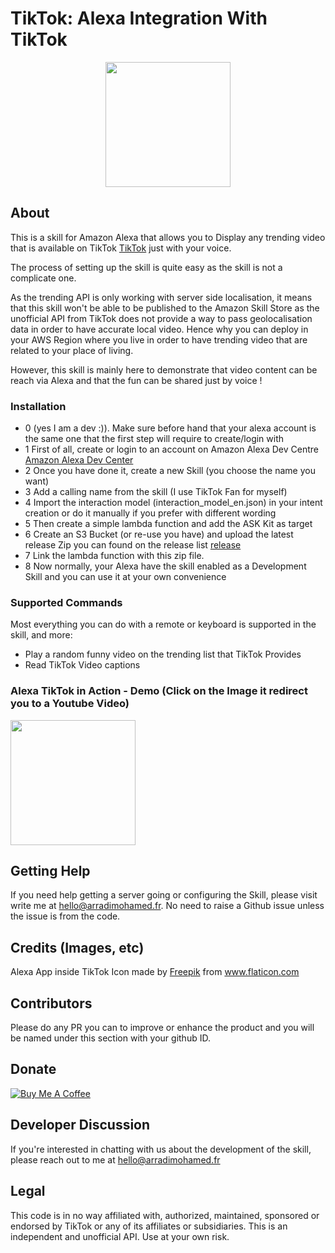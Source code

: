 # TikTok: Alexa Integration With TikTok

<p align="center">
  <img src="https://i.imgur.com/S5Pkncz.png" width="200"/>
</p>

## About

This is a skill for Amazon Alexa that allows you to Display any trending video that is available on TikTok [TikTok](https://www.tiktok.com/) just with your voice.

The process of setting up the skill is quite easy as the skill is not a complicate one.

As the trending API is only working with server side localisation, it means that this skill won't be able to be published to the Amazon Skill Store as the unofficial API from TikTok does not provide a way to pass geolocalisation data in order to have accurate local video. Hence why you can deploy in your AWS Region where you live in order to have trending video that are related to your place of living.

However, this skill is mainly here to demonstrate that video content can be reach via Alexa and that the fun can be shared just by voice ! 

### Installation

- 0 (yes I am a dev :)). Make sure before hand that your alexa account is the same one that the first step will require to create/login with
- 1 First of all, create or login to an account on Amazon Alexa Dev Centre [Amazon Alexa Dev Center](https://developer.amazon.com/alexa/console/ask)
- 2 Once you have done it, create a new Skill (you choose the name you want)
- 3 Add a calling name from the skill (I use TikTok Fan for myself)
- 4 Import the interaction model (interaction_model_en.json) in your intent creation or do it manually if you prefer with different wording
- 5 Then create a simple lambda function and add the ASK Kit as target
- 6 Create an S3 Bucket (or re-use you have) and upload the latest release Zip you can found on the release list [release](https://github.com/mohamed-arradi/Alexa-TikTok-Skill/releases)
- 7 Link the lambda function with this zip file. 
- 8 Now normally, your Alexa have the skill enabled as a Development Skill and you can use it at your own convenience 

### Supported Commands
Most everything you can do with a remote or keyboard is supported in the skill, and more:

- Play a random funny video on the trending list that TikTok Provides
- Read TikTok Video captions

### Alexa TikTok in Action - Demo (Click on the Image it redirect you to a Youtube Video)
<p>
  <a href="https://youtu.be/5z9Iirt9RnA">
    <img src="https://i.imgur.com/phPcfs2.jpeg" width="200">
  </a>
</p>

## Getting Help

If you need help getting a server going or configuring the Skill, please visit write me at hello@arradimohamed.fr. No need to raise a Github issue unless the issue is from the code.

## Credits (Images, etc)

<div>Alexa App inside TikTok Icon made by <a href="https://www.freepik.com" title="Freepik">Freepik</a> from <a href="https://www.flaticon.com/" title="Flaticon">www.flaticon.com</a></div>

## Contributors

Please do any PR you can to improve or enhance the product and you will be named under this section with your github ID.

## Donate
[![Buy Me A Coffee](https://www.buymeacoffee.com/assets/img/custom_images/orange_img.png)](https://www.buymeacoffee.com/momolette)

## Developer Discussion
If you're interested in chatting with us about the development of the skill, please reach out to me at hello@arradimohamed.fr

## Legal

This code is in no way affiliated with, authorized, maintained, sponsored or endorsed by TikTok
or any of its affiliates or subsidiaries. This is an independent and unofficial API. Use at your own risk.
